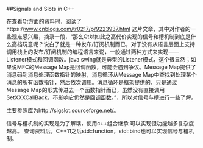 ##Signals and Slots in C++


在查看Qt方面的资料时，阅读了https://www.cnblogs.com/tr0217/p/9223937.html 这片文章，其中对作者的一些观点感兴趣，摘录一段，“那么Qt以如此之高代价实现的信号和槽机制到底是什么高档玩意呢？说白了就是一种发布/订阅机制而已，对于没有从语言层面上支持调用栈上的发布/订阅机制的编程语言来说，一般通过两种方式来实现——Listener模式和回调函数。java swing就是典型的Listener模式，这个很显然；如果说MFC的Message Map是回调函数，可能会遇到争议。Message Map提供了消息码到消息处理函数指针的映射，消息循环从Message Map中查找到处理某个消息的所有函数指针，然后依次调用。消息循环是框架提供的，只是通过Message Map的形式传进去一个函数指针而已，虽然没有直接调用SetXXXCallBack，不影响它仍然是回调函数。”，所以对信号与槽进行一些了解。

主要参照库为http://sigslot.sourceforge.net/。

信号与槽机制的实现是为了解耦，使用c++组合继承
可以实现但功能越多复杂度越高。
查询资料后，C++11之后std::function，std::bind也可以实现信号与槽机制。

